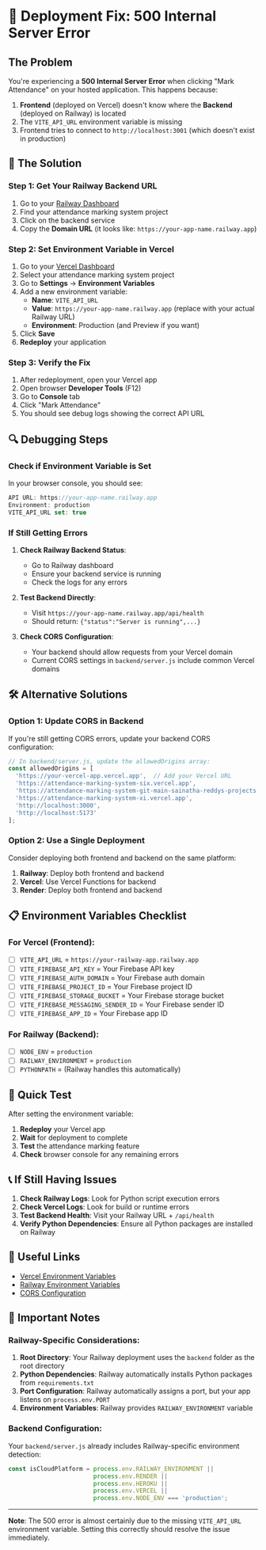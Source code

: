 # 🚨 Deployment Fix: 500 Internal Server Error

## The Problem

You're experiencing a **500 Internal Server Error** when clicking "Mark Attendance" on your hosted application. This happens because:

1. **Frontend** (deployed on Vercel) doesn't know where the **Backend** (deployed on Railway) is located
2. The `VITE_API_URL` environment variable is missing
3. Frontend tries to connect to `http://localhost:3001` (which doesn't exist in production)

## 🔧 The Solution

### Step 1: Get Your Railway Backend URL

1. Go to your [Railway Dashboard](https://railway.app/dashboard)
2. Find your attendance marking system project
3. Click on the backend service
4. Copy the **Domain URL** (it looks like: `https://your-app-name.railway.app`)

### Step 2: Set Environment Variable in Vercel

1. Go to your [Vercel Dashboard](https://vercel.com/dashboard)
2. Select your attendance marking system project
3. Go to **Settings** → **Environment Variables**
4. Add a new environment variable:
   - **Name**: `VITE_API_URL`
   - **Value**: `https://your-app-name.railway.app` (replace with your actual Railway URL)
   - **Environment**: Production (and Preview if you want)
5. Click **Save**
6. **Redeploy** your application

### Step 3: Verify the Fix

1. After redeployment, open your Vercel app
2. Open browser **Developer Tools** (F12)
3. Go to **Console** tab
4. Click "Mark Attendance"
5. You should see debug logs showing the correct API URL

## 🔍 Debugging Steps

### Check if Environment Variable is Set

In your browser console, you should see:
```javascript
API URL: https://your-app-name.railway.app
Environment: production
VITE_API_URL set: true
```

### If Still Getting Errors

1. **Check Railway Backend Status**:
   - Go to Railway dashboard
   - Ensure your backend service is running
   - Check the logs for any errors

2. **Test Backend Directly**:
   - Visit `https://your-app-name.railway.app/api/health`
   - Should return: `{"status":"Server is running",...}`

3. **Check CORS Configuration**:
   - Your backend should allow requests from your Vercel domain
   - Current CORS settings in `backend/server.js` include common Vercel domains

## 🛠️ Alternative Solutions

### Option 1: Update CORS in Backend

If you're still getting CORS errors, update your backend CORS configuration:

```javascript
// In backend/server.js, update the allowedOrigins array:
const allowedOrigins = [
  'https://your-vercel-app.vercel.app',  // Add your Vercel URL
  'https://attendance-marking-system-six.vercel.app',
  'https://attendance-marking-system-git-main-sainatha-reddys-projects.vercel.app',
  'https://attendance-marking-system-xi.vercel.app',
  'http://localhost:3000',
  'http://localhost:5173'
];
```

### Option 2: Use a Single Deployment

Consider deploying both frontend and backend on the same platform:

1. **Railway**: Deploy both frontend and backend
2. **Vercel**: Use Vercel Functions for backend
3. **Render**: Deploy both frontend and backend

## 📋 Environment Variables Checklist

### For Vercel (Frontend):
- [ ] `VITE_API_URL` = `https://your-railway-app.railway.app`
- [ ] `VITE_FIREBASE_API_KEY` = Your Firebase API key
- [ ] `VITE_FIREBASE_AUTH_DOMAIN` = Your Firebase auth domain
- [ ] `VITE_FIREBASE_PROJECT_ID` = Your Firebase project ID
- [ ] `VITE_FIREBASE_STORAGE_BUCKET` = Your Firebase storage bucket
- [ ] `VITE_FIREBASE_MESSAGING_SENDER_ID` = Your Firebase sender ID
- [ ] `VITE_FIREBASE_APP_ID` = Your Firebase app ID

### For Railway (Backend):
- [ ] `NODE_ENV` = `production`
- [ ] `RAILWAY_ENVIRONMENT` = `production`
- [ ] `PYTHONPATH` = (Railway handles this automatically)

## 🚀 Quick Test

After setting the environment variable:

1. **Redeploy** your Vercel app
2. **Wait** for deployment to complete
3. **Test** the attendance marking feature
4. **Check** browser console for any remaining errors

## 📞 If Still Having Issues

1. **Check Railway Logs**: Look for Python script execution errors
2. **Check Vercel Logs**: Look for build or runtime errors
3. **Test Backend Health**: Visit your Railway URL + `/api/health`
4. **Verify Python Dependencies**: Ensure all Python packages are installed on Railway

## 🔗 Useful Links

- [Vercel Environment Variables](https://vercel.com/docs/concepts/projects/environment-variables)
- [Railway Environment Variables](https://docs.railway.app/develop/variables)
- [CORS Configuration](https://developer.mozilla.org/en-US/docs/Web/HTTP/CORS)

## 🚨 Important Notes

### Railway-Specific Considerations:

1. **Root Directory**: Your Railway deployment uses the `backend` folder as the root directory
2. **Python Dependencies**: Railway automatically installs Python packages from `requirements.txt`
3. **Port Configuration**: Railway automatically assigns a port, but your app listens on `process.env.PORT`
4. **Environment Variables**: Railway provides `RAILWAY_ENVIRONMENT` variable

### Backend Configuration:

Your `backend/server.js` already includes Railway-specific environment detection:
```javascript
const isCloudPlatform = process.env.RAILWAY_ENVIRONMENT || 
                        process.env.RENDER || 
                        process.env.HEROKU || 
                        process.env.VERCEL ||
                        process.env.NODE_ENV === 'production';
```

---

**Note**: The 500 error is almost certainly due to the missing `VITE_API_URL` environment variable. Setting this correctly should resolve the issue immediately. 